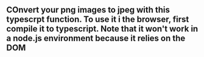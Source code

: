 ## COnvert your png images to jpeg with this typescrpt function. To use it i the browser, first compile it to typescript. Note that it won't work in a node.js environment because it relies on the DOM
